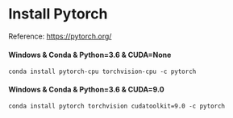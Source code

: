 # Install Pytorch

Reference: https://pytorch.org/

#### Windows & Conda & Python=3.6 & CUDA=None
```
conda install pytorch-cpu torchvision-cpu -c pytorch
```

#### Windows & Conda & Python=3.6 & CUDA=9.0
```
conda install pytorch torchvision cudatoolkit=9.0 -c pytorch
```
